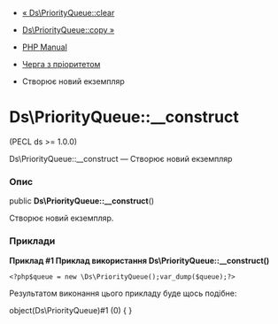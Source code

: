 - [« Ds\PriorityQueue::clear](ds-priorityqueue.clear.md)
- [Ds\PriorityQueue::copy »](ds-priorityqueue.copy.md)

- [PHP Manual](index.md)
- [Черга з пріоритетом](class.ds-priorityqueue.md)
- Створює новий екземпляр

# Ds\PriorityQueue::\_\_construct

(PECL ds \>= 1.0.0)

Ds\PriorityQueue::\_\_construct — Створює новий екземпляр

### Опис

public **Ds\PriorityQueue::\_\_construct**()

Створює новий екземпляр.

### Приклади

**Приклад #1 Приклад використання **Ds\PriorityQueue::\_\_construct()****

` <?php$queue = new \Ds\PriorityQueue();var_dump($queue);?> `

Результатом виконання цього прикладу буде щось подібне:

object(Ds\PriorityQueue)#1 (0) {
}
